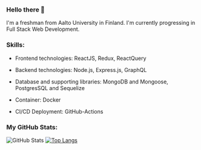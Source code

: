 ### Hello there 👋

I'm a freshman from Aalto University in Finland. I'm currently progressing in Full Stack Web Development.

### Skills: 

- Frontend technologies: ReactJS, Redux, ReactQuery

- Backend technologies: Node.js, Express.js, GraphQL

- Database and supporting libraries: MongoDB and Mongoose, PostgresSQL and Sequelize

- Container: Docker

- CI/CD Deployment: GitHub-Actions

### My GitHub Stats:
![GitHub Stats](https://github-readme-stats.vercel.app/api?username=nguyenductung2709-dt&?rank_icon=percentile) 
[![Top Langs](https://github-readme-stats.vercel.app/api/top-langs/?username=nguyenductung2709-dt)](https://github.com/nguyenductung2709-dt/github-readme-stats)

<!---
nguyenductung2709-dt/nguyenductung2709-dt is a ✨ special ✨ repository because its `README.md` (this file) appears on your GitHub profile.
You can click the Preview link to take a look at your changes.
--->
